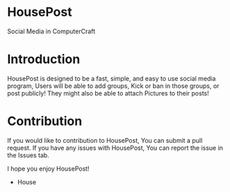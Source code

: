 # HousePost
Social Media in ComputerCraft

# Introduction
HousePost is designed to be a fast, simple, and easy to use social media program, Users will be able to add groups, Kick or ban in those groups, or post publicly! They might also be able to attach Pictures to their posts!

# Contribution
If you would like to contribution to HousePost, You can submit a pull request. If you have any issues with HousePost, You can report the issue in the Issues tab.

I hope you enjoy HousePost!

- House
